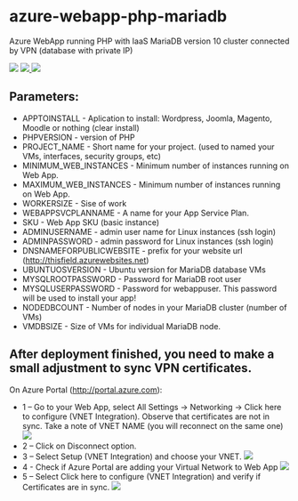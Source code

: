 # azure-webapp-php-mariadb
Azure WebApp running PHP with IaaS MariaDB version 10 cluster connected by VPN (database with private IP)

<img src="https://raw.githubusercontent.com/juliosene/azure-webapp-php-mariadb/master/docs/WebApp-MariaDBCluster.png">

<a href="https://portal.azure.com/#create/Microsoft.Template/uri/https%3A%2F%2Fraw.githubusercontent.com%2Fjuliosene%2Fazure-webapp-php-mariadb%2Fmaster%2Fazuredeploy.json" target="_blank">
    <img src="http://azuredeploy.net/deploybutton.png"/>
</a>
<a href="http://armviz.io/#/?load=https%3A%2F%2Fraw.githubusercontent.com%2Fjuliosene%2Fazure-webapp-php-mariadb%2Fmaster%2Fazuredeploy.json" target="_blank">
    <img src="http://armviz.io/visualizebutton.png"/>
</a>

## Parameters:
* APPTOINSTALL - Aplication to install: Wordpress, Joomla, Magento, Moodle or nothing (clear install)
* PHPVERSION - version of PHP
* PROJECT_NAME - Short name for your project. (used to named your VMs, interfaces, security groups, etc)
* MINIMUM_WEB_INSTANCES - Minimum number of instances running on Web App.
* MAXIMUM_WEB_INSTANCES - Minimum number of instances running on Web App.
* WORKERSIZE - Sise of work
* WEBAPPSVCPLANNAME - A name for your App Service Plan.
* SKU - Web App SKU (basic instance)
* ADMINUSERNAME - admin user name for Linux instances (ssh login)
* ADMINPASSWORD - admin password for Linux instances (ssh login)
* DNSNAMEFORPUBLICWEBSITE - prefix for your website url (http://thisfield.azurewebsites.net)
* UBUNTUOSVERSION - Ubuntu version for MariaDB database VMs
* MYSQLROOTPASSWORD - Password for MariaDB root user
* MYSQLUSERPASSWORD - Password for webappuser. This password will be used to install your app!
* NODEDBCOUNT - Number of nodes in your MariaDB cluster (number of VMs)
* VMDBSIZE - Size of VMs for individual MariaDB node.

## After deployment finished, you need to make a small adjustment to sync VPN certificates. 
On Azure Portal (http://portal.azure.com):
* 1 – Go to your Web App, select All Settings -> Networking -> Click here to configure (VNET Integration). Observe that certificates are not in sync. Take a note of VNET NAME (you will reconnect on the same one)
    <img src="https://raw.githubusercontent.com/juliosene/azure-webapp-php-mariadb/master/docs/VPN-step01.png"/>
* 2 – Click on Disconnect option.
* 3 – Select Setup (VNET Integration) and choose your VNET.
    <img src="https://raw.githubusercontent.com/juliosene/azure-webapp-php-mariadb/master/docs/VPN-step02.png"/>
* 4 - Check if Azure Portal are adding your Virtual Network to Web App
    <img src="https://raw.githubusercontent.com/juliosene/azure-webapp-php-mariadb/master/docs/VPN-step03.png"/>
* 5 – Select Click here to configure (VNET Integration) and verify if Certificates are in sync.
    <img src="https://raw.githubusercontent.com/juliosene/azure-webapp-php-mariadb/master/docs/VPN-step04.png"/>

